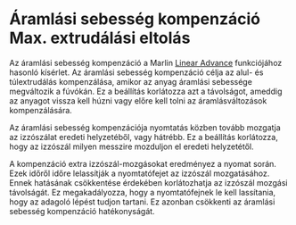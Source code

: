 # Áramlási sebesség kompenzáció Max. extrudálási eltolás

Az áramlási sebesség kompenzáció a Marlin [Linear Advance](http://marlinfw.org/docs/features/lin_advance.html) funkciójához hasonló kísérlet. Az áramlási sebesség kompenzáció célja az alul- és túlextrudálás kompenzálása, amikor az anyag áramlási sebessége megváltozik a fúvókán. Ez a beállítás korlátozza azt a távolságot, ameddig az anyagot vissza kell húzni vagy előre kell tolni az áramlásváltozások kompenzálására.

Az áramlási sebesség kompenzációja nyomtatás közben tovább mozgatja az izzószálat eredeti helyzetéből, vagy hátrébb. Ez a beállítás korlátozza, hogy az izzószál milyen messzire mozduljon el eredeti helyzetétől.

A kompenzáció extra izzószál-mozgásokat eredményez a nyomat során. Ezek időről időre lelassítják a nyomtatófejet az izzószál mozgatásához. Ennek hatásának csökkentése érdekében korlátozhatja az izzószál mozgási távolságát. Ez megakadályozza, hogy a nyomtatófejnek le kell lassítania, hogy az adagoló lépést tudjon tartani. Ez azonban csökkenti az áramlási sebesség kompenzáció hatékonyságát.
